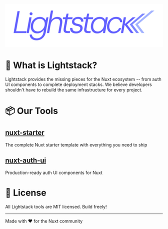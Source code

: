![Lighstack logo](https://raw.githubusercontent.com/lightstack-dev/.github/refs/heads/main/assets/lighstack-logo-2025-08-protected.svg)

# 🚀 What is Lightstack?

Lightstack provides the missing pieces for the Nuxt ecosystem -- from auth UI components to complete deployment stacks. We believe developers shouldn't have to rebuild the same infrastructure for every project.

# 📦 Our Tools

## [nuxt-starter](https://github.com/lightstack-dev/nuxt-starter)

The complete Nuxt starter template with everything you need to ship

## [nuxt-auth-ui](https://github.com/lightstack-dev/nuxt-auth-ui)

Production-ready auth UI components for Nuxt

# 📄 License

All Lightstack tools are MIT licensed. Build freely!

---

Made with ❤️ for the Nuxt community
